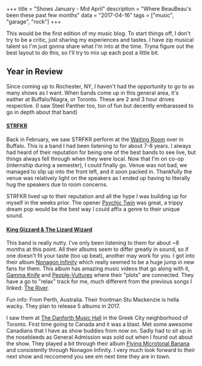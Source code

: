 +++
title = "Shows January - Mid April"
description = "Where BeauBeau's been these past few months"
data = "2017-04-16"
tags = ["music", "garage", "rock"]
+++

This would be the first edition of my music blog. To start things off, I don't try to be a critic, just sharing my experiences and tastes. I have zip musical talent so I'm just gonna share what I'm into at the time. Tryna figure out the best layout to do this, so I'll try to mix up each post a little bit.

## Year in Review
Since coming up to Rochester, NY, I haven't had the opportunity to go to as many shows as I want. When bands come up in this general area, it's eaither at Buffalo/Niagra, or Toronto. These are 2 and 3 hour drives respective. (I saw Steel Panther too, ton of fun but decently embarassed to go in depth about that band)

#### [STRFKR](https://www.youtube.com/watch?v=EbeSapUJ6Qw)
Back in February, we saw STRFKR perform at the [Waiting Room](http://www.waitingroombuffalo.com/) over in Buffalo. This is a band I had been listening to for about 7-8 years. I always had heard of their reputation for being one of the best bands to see live, but things always fell through when they were local. Now that I'm on co-op (internship during a semester), I could finally go.  Venue was not bad, we managed to slip up into the front left, and it soon packed in. Thankfully the venue was relatively light on the speakers as I ended up having to literally hug the speakers due to room concerns. 

STRFKR lived up to their reputation and all the hype I was building up for myself in the weeks prior.  The opener [Psychic Twin](https://www.youtube.com/watch?v=erkqspQxjTY) was great, a trippy dream pop would be the best way I could affix a genre  to their unique sound. 

<blockquote class="imgur-embed-pub" lang="en" data-id="a/9miK3"><a href="//imgur.com/9miK3"></a></blockquote><script async src="//s.imgur.com/min/embed.js" charset="utf-8"></script>


#### [King Gizzard & The Lizard Wizard](https://www.youtube.com/watch?v=PUZn1I6llJs)
This band is really nutty. I've only been listening to them for about ~8 months at this point. All their albums seem to differ greatly in sound, so if one doesn't fit your taste (too up beat), another may work for you. I got into their album [Nonagon Infinity](https://www.youtube.com/watch?v=YtuBUIA6xww) which really seemed to be a huge jump in new fans for them. This album has amazing music videos that go along with it, [Gamma Knife](https://www.youtube.com/watch?v=nC7ii3Ir-no) and [People-Vultures](https://www.youtube.com/watch?v=6f78_Tf4Tdk) where their "plots" are connected. They have a go to "relax" track for me, much different from the previous songs I linked: [The River](https://www.youtube.com/watch?v=PUZn1I6llJs). 

Fun info: From Perth, Australia. Their frontman Stu Mackenzie is hella wacky. They plan to release 5 albums in 2017.

I saw them at [The Danforth Music Hall](http://thedanforth.com/) in the Greek City neighborhood of Toronto. First time going to Canada and it was a blast. Met some awesome Canadians that I have as show buddies from now on. Sadly had to sit up in the nosebleeds as General Admission was sold out when I found out about the show. They played a bit through their album [Flying Microtonal Banana](https://kinggizzard.bandcamp.com/album/flying-microtonal-banana) and consistently through Nonagon Infinity. I very much look forward to their next show and reccomend you see em next time they are in town.

